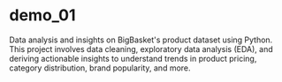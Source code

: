 # demo_01
Data analysis and insights on BigBasket's product dataset using Python. This project involves data cleaning, exploratory data analysis (EDA), and deriving actionable insights to understand trends in product pricing, category distribution, brand popularity, and more.
